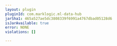 ```yaml
---
layout: plugin
pluginId: com.marklogic.ml-data-hub
jarSha1: 465a527ae5dc3808339f6991a4767dbad05128d6
isJarAvailable: true
error: NONE
violations: []

---
```

